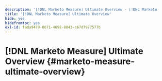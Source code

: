 ```yaml
---
description: '[!DNL Marketo Measure] Ultimate Overview - [!DNL Marketo Measure] - Product Documentation'
title: '[!DNL Marketo Measure] Ultimate Overview'
hide: yes
hidefromtoc: yes
exl-id: fada9479-0671-4698-8043-c67d7977577b
---
```

# [!DNL Marketo Measure] Ultimate Overview {#marketo-measure-ultimate-overview}
